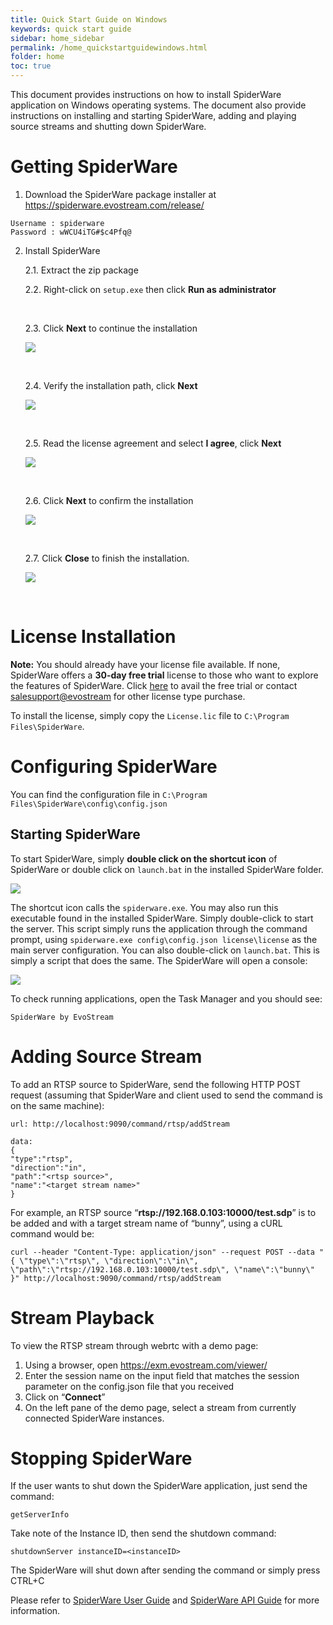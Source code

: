 ```yaml
---
title: Quick Start Guide on Windows
keywords: quick start guide
sidebar: home_sidebar
permalink: /home_quickstartguidewindows.html
folder: home
toc: true
---
```


This document provides instructions on how to install SpiderWare application on Windows operating systems.
The document also provide instructions on installing and starting SpiderWare, adding and playing source streams and shutting down SpiderWare.



# Getting SpiderWare

1. Download the SpiderWare package installer at <https://spiderware.evostream.com/release/>
```
Username : spiderware
Password : wWCU4iTG#$c4Pfq@
```

2. Install SpiderWare

   2.1. Extract the zip package

   2.2. Right-click on `setup.exe` then click **Run as administrator**

   ​

   2.3. Click **Next** to continue the installation

   ![](images/userguide/install_1.JPG)

   ​

   2.4. Verify the installation path, click **Next**

   ![](images/userguide/install_2.JPG)

   ​

   2.5. Read the license agreement and select **I agree**, click **Next**

   ![](images/userguide/install_3.JPG)

   ​

   2.6. Click **Next** to confirm the installation

   ![](images/userguide/install_4.JPG)

   ​

   2.7. Click **Close** to finish the installation.

   ![](images/userguide/install_5.JPG)

   ​


# License Installation

**Note:** You should already have your license file available. If none, SpiderWare offers a **30-day free trial** license to those who want to explore the features of SpiderWare. Click [here](https://evostream.com/free-trial/) to avail the free trial or contact [salesupport@evostream](mailto:salessupport@evostream.com) for other license type purchase.

To install the license, simply copy the `License.lic` file to `C:\Program Files\SpiderWare`.



# Configuring SpiderWare

You can find the configuration file in `C:\Program Files\SpiderWare\config\config.json`


## Starting SpiderWare

To start SpiderWare, simply **double click on the shortcut icon** of SpiderWare or double click on `launch.bat` in the installed SpiderWare folder.

![](images/home/shortcut.JPG)


The shortcut icon calls the `spiderware.exe`. You may also run this executable found in the installed SpiderWare. Simply double-click to start the server. This script simply runs the application through the command prompt, using `spiderware.exe config\config.json license\license` as the main server configuration.
You can also double-click on `launch.bat`. This is simply a script that does the same. 
The SpiderWare will open a console:

![](images/userguide/start.JPG)



To check running applications, open the Task Manager and you should see:

```
SpiderWare by EvoStream
```



# Adding Source Stream

To add an RTSP source to SpiderWare, send the following HTTP POST request (assuming that SpiderWare and client used to send the command is on the same machine):
```
url: http://localhost:9090/command/rtsp/addStream

data: 
{
"type":"rtsp",
"direction":"in",
"path":"<rtsp source>",
"name":"<target stream name>"
}
```


For example, an RTSP source “**rtsp://192.168.0.103:10000/test.sdp**” is to be added and with a target stream name of “bunny”, using a cURL command would be:
```
curl --header "Content-Type: application/json" --request POST --data "{ \"type\":\"rtsp\", \"direction\":\"in\", \"path\":\"rtsp://192.168.0.103:10000/test.sdp\", \"name\":\"bunny\" }" http://localhost:9090/command/rtsp/addStream
```



# Stream Playback

To view the RTSP stream through webrtc with a demo page:
1. Using a browser, open https://exm.evostream.com/viewer/
2. Enter the session name on the input field that matches the session parameter on the config.json file that you received
3. Click on “**Connect**”
4. On the left pane of the demo page, select a stream from currently connected SpiderWare instances.




# Stopping SpiderWare

If the user wants to shut down the SpiderWare application, just send the command:

```
getServerInfo
```


Take note of the Instance ID, then send the shutdown command:


```
shutdownServer instanceID=<instanceID>
```

The SpiderWare will shut down after sending the command or simply press CTRL+C



Please refer to [SpiderWare User Guide](http://docs.evostream.com/spiderware/userguide.html) and [SpiderWare API Guide](http://docs.evostream.com/spiderware/api_overview.html) for more information.

